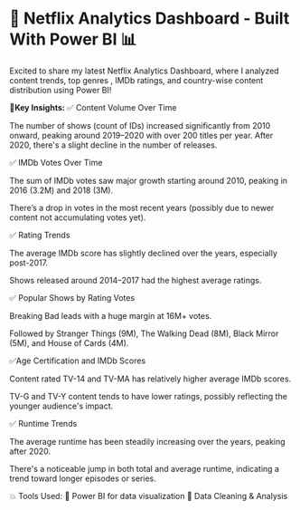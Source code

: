 # 🚀 Netflix Analytics Dashboard - Built With Power BI 📊 

Excited to share my latest Netflix Analytics Dashboard,
where I analyzed content trends, top genres , IMDb ratings,
 and country-wise content distribution using Power BI!

🔎**Key Insights:**
✅ Content Volume Over Time

The number of shows (count of IDs) increased significantly from 2010 onward, peaking around 2019–2020 with over 200 titles per year.
After 2020, there's a slight decline in the number of releases.

✅ IMDb Votes Over Time

The sum of IMDb votes saw major growth starting around 2010, peaking in 2016 (3.2M) and 2018 (3M).

There’s a drop in votes in the most recent years (possibly due to newer content not accumulating votes yet).

✅ Rating Trends

The average IMDb score has slightly declined over the years, especially post-2017.

Shows released around 2014–2017 had the highest average ratings.

✅ Popular Shows by Rating Votes

Breaking Bad leads with a huge margin at 16M+ votes.

Followed by Stranger Things (9M), The Walking Dead (8M), Black Mirror (5M), and House of Cards (4M).

✅Age Certification and IMDb Scores

Content rated TV-14 and TV-MA has relatively higher average IMDb scores.

TV-G and TV-Y content tends to have lower ratings, possibly reflecting the younger audience's impact.

✅ Runtime Trends

The average runtime has been steadily increasing over the years, peaking after 2020.

There's a noticeable jump in both total and average runtime, indicating a trend toward longer episodes or series.

💥 Tools Used:
📌 Power BI for data visualization 
📌 Data Cleaning & Analysis
